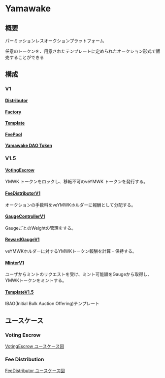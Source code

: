 # Yamawake

## 概要

パーミッションレスオークションプラットフォーム

任意のトークンを、用意されたテンプレートに定められたオークション形式で販売することができる

## 構成

### V1

#### [Distributor](./Distributor/index.md)

#### [Factory](./Factory/index.md)

#### [Template](./Template/index.md)

#### [FeePool](./FeePool/index.md)

#### [Yamawake DAO Token](./YamawakeToken/index.md)

### V1.5

#### [VotingEscrow](./VotingEscrow/index.md)

YMWK トークンをロックし、移転不可のveYMWK トークンを発行する。

#### [FeeDistributorV1](./FeeDistributorV1/index.md)

オークションの手数料をveYMWKホルダーに報酬として分配する。

#### [GaugeControllerV1](./GaugeControllerV1/index.md)

GaugeごとのWeightの管理をする。

#### [RewardGaugeV1](./RewardGaugeV1/index.md)

veYMWKホルダーに対するYMWKトークン報酬を計算・保持する。

#### [MinterV1](./MinterV1/index.md)

ユーザからミントのリクエストを受け、ミント可能額をGaugeから取得し、YMWKトークンをミントする。

#### [TemplateV1.5](./Template/V1.5/index.md)

IBAO(Initial Bulk Auction Offering)テンプレート

## ユースケース

### Voting Escrow

[VotingEscrow ユースケース図](./VotingEscrow/usecase.md)

### Fee Distribution

[FeeDistributor ユースケース図](./FeeDistributorV1/usecase.md)

